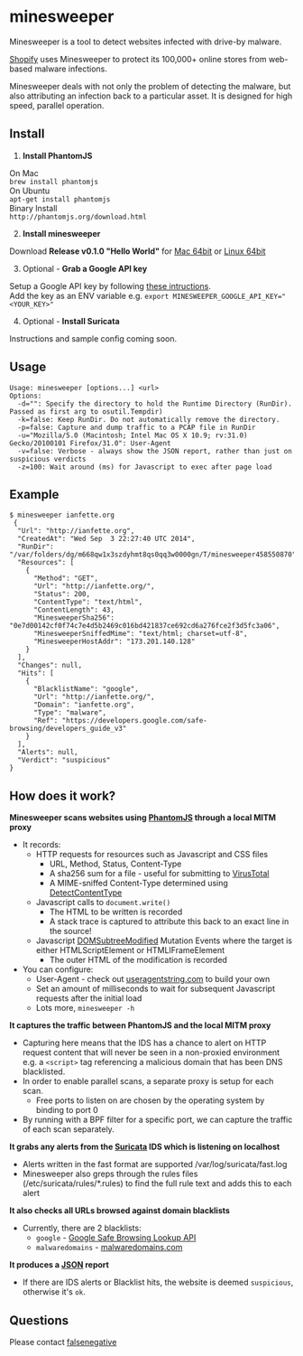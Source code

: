 minesweeper
===========

Minesweeper is a tool to detect websites infected with drive-by malware.

[Shopify](https://github.com/Shopify) uses Minesweeper to protect its 100,000+ online stores from web-based malware infections.

Minesweeper deals with not only the problem of detecting the malware, but also attributing an infection back to a particular asset. It is designed for high speed, parallel operation.

## Install

  1. **Install PhantomJS**
  
  On Mac  
  `brew install phantomjs`  
  On Ubuntu  
  `apt-get install phantomjs`  
  Binary Install  
  ``http://phantomjs.org/download.html``
  
  2. **Install minesweeper**
    
  Download **Release v0.1.0 "Hello World"** for [Mac 64bit](https://github.com/Shopify/minesweeper/releases/download/v0.1.0/minesweeper-0.1.0-darwin-amd64.tar.zip) or [Linux 64bit](https://github.com/Shopify/minesweeper/releases/download/v0.1.0/minesweeper-0.1.0-linux-amd64.tar.zip)
  
  3. Optional - **Grab a Google API key**
  
  Setup a Google API key by following [these intructions](https://developers.google.com/safe-browsing/lookup_guide#GettingStarted).  
  Add the key as an ENV variable e.g. `export MINESWEEPER_GOOGLE_API_KEY="<YOUR_KEY>"`

  4. Optional - **Install Suricata**
  
  Instructions and sample config coming soon.

## Usage

```
Usage: minesweeper [options...] <url>
Options:
  -d="": Specify the directory to hold the Runtime Directory (RunDir). Passed as first arg to osutil.Tempdir)
  -k=false: Keep RunDir. Do not automatically remove the directory.
  -p=false: Capture and dump traffic to a PCAP file in RunDir
  -u="Mozilla/5.0 (Macintosh; Intel Mac OS X 10.9; rv:31.0) Gecko/20100101 Firefox/31.0": User-Agent
  -v=false: Verbose - always show the JSON report, rather than just on suspicious verdicts
  -z=100: Wait around (ms) for Javascript to exec after page load
```

## Example

```
$ minesweeper ianfette.org
 {
  "Url": "http://ianfette.org",
  "CreatedAt": "Wed Sep  3 22:27:40 UTC 2014",
  "RunDir": "/var/folders/dg/m668qw1x3szdyhmt8qs0qq3w0000gn/T/minesweeper458550870",
  "Resources": [
    {
      "Method": "GET",
      "Url": "http://ianfette.org/",
      "Status": 200,
      "ContentType": "text/html",
      "ContentLength": 43,
      "MinesweeperSha256": "0e7d00142cf0f74c7e4d5b2469c016bd421837ce692cd6a276fce2f3d5fc3a06",
      "MinesweeperSniffedMime": "text/html; charset=utf-8",
      "MinesweeperHostAddr": "173.201.140.128"
    }
  ],
  "Changes": null,
  "Hits": [
    {
      "BlacklistName": "google",
      "Url": "http://ianfette.org/",
      "Domain": "ianfette.org",
      "Type": "malware",
      "Ref": "https://developers.google.com/safe-browsing/developers_guide_v3"
    }
  ],
  "Alerts": null,
  "Verdict": "suspicious"
}
```


## How does it work?

**Minesweeper scans websites using [PhantomJS](http://phantomjs.org/) through a local MITM proxy**

* It records:
  * HTTP requests for resources such as Javascript and CSS files
    * URL, Method, Status, Content-Type
    * A sha256 sum for a file - useful for submitting to [VirusTotal](https://www.virustotal.com/)
    * A MIME-sniffed Content-Type determined using [DetectContentType](http://golang.org/pkg/net/http/#DetectContentType)
  * Javascript calls to `document.write()`
    * The HTML to be written is recorded
    * A stack trace is captured to attribute this back to an exact line in the source!
  * Javascript [DOMSubtreeModified](http://www.w3.org/TR/DOM-Level-3-Events/#event-type-DOMSubtreeModified) Mutation Events where the target is either HTMLScriptElement or HTMLIFrameElement
    * The outer HTML of the modification is recorded
* You can configure:
  * User-Agent - check out [useragentstring.com](http://www.useragentstring.com/) to build your own
  * Set an amount of milliseconds to wait for subsequent Javascript requests after the initial load
  * Lots more, `minesweeper -h`

**It captures the traffic between PhantomJS and the local MITM proxy**
* Capturing here means that the IDS has a chance to alert on HTTP request content that will never be seen in a non-proxied environment e.g. a ```<script>``` tag referencing a malicious domain that has been DNS blacklisted.
* In order to enable parallel scans, a separate proxy is setup for each scan.
  * Free ports to listen on are chosen by the operating system by binding to port 0
* By running with a BPF filter for a specific port, we can capture the traffic of each scan separately.

**It grabs any alerts from the [Suricata](http://suricata-ids.org/) IDS which is listening on localhost**
* Alerts written in the fast format are supported /var/log/suricata/fast.log
* Minesweeper also greps through the rules files (/etc/suricata/rules/*.rules) to find the full rule text and adds this to each alert

**It also checks all URLs browsed against domain blacklists**
  * Currently, there are 2 blacklists:
      * ```google``` - [Google Safe Browsing Lookup API](https://developers.google.com/safe-browsing/lookup_guide)
      * ```malwaredomains``` - [malwaredomains.com](http://www.malwaredomains.com/)

**It produces a [JSON](http://en.wikipedia.org/wiki/JSON) report**
* If there are IDS alerts or Blacklist hits, the website is deemed ```suspicious```, otherwise it's ```ok```.


## Questions

Please contact [falsenegative](https://github.com/falsenegative)
